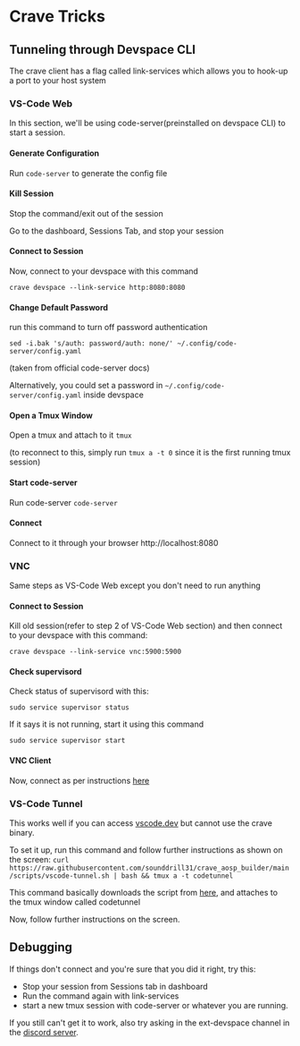 # Crave Tricks
## Tunneling through Devspace CLI
The crave client has a flag called link-services which allows you to hook-up a port to your host system

### VS-Code Web
In this section, we'll be using code-server(preinstalled on devspace CLI) to start a session.

#### Generate Configuration
Run `code-server` to generate the config file

#### Kill Session
Stop the command/exit out of the session

Go to the dashboard, Sessions Tab, and stop your session

#### Connect to Session
Now, connect to your devspace with this command

```crave devspace --link-service http:8080:8080```
 
#### Change Default Password

run this command to turn off password authentication 

```sed -i.bak 's/auth: password/auth: none/' ~/.config/code-server/config.yaml```

(taken from official code-server docs)

Alternatively, you could set a password in `~/.config/code-server/config.yaml` inside devspace

#### Open a Tmux Window
Open a tmux and attach to it
```tmux```

(to reconnect to this, simply run `tmux a -t 0` since it is the first running tmux session)

#### Start code-server
Run code-server
```code-server```

#### Connect
Connect to it through your browser
http://localhost:8080

### VNC
Same steps as VS-Code Web except you don't need to run anything

#### Connect to Session
Kill old session(refer to step 2 of VS-Code Web section) and then connect to your devspace with this command:

```crave devspace --link-service vnc:5900:5900```

#### Check supervisord
Check status of supervisord with this: 

```sudo service supervisor status```

If it says it is not running, start it using this command

```sudo service supervisor start```

#### VNC Client
Now, connect as per instructions [here](https://foss.crave.io/docs/devspaces/#vnc)


### VS-Code Tunnel
This works well if you can access [vscode.dev](https://vscode.dev) but cannot use the crave binary.

To set it up, run this command and follow further instructions as shown on the screen:
```curl https://raw.githubusercontent.com/sounddrill31/crave_aosp_builder/main/scripts/vscode-tunnel.sh | bash && tmux a -t codetunnel```

This command basically downloads the script from [here](https://github.com/sounddrill31/crave_aosp_builder/blob/main/scripts/vscode-tunnel.sh), and attaches to the tmux window called codetunnel

Now, follow further instructions on the screen. 


## Debugging
If things don't connect and you're sure that you did it right, try this:
- Stop your session from Sessions tab in dashboard
- Run the command again with link-services
- start a new tmux session with code-server or whatever you are running.

If you still can't get it to work, also try asking in the ext-devspace channel in the [discord server](https://discord.crave.io). 